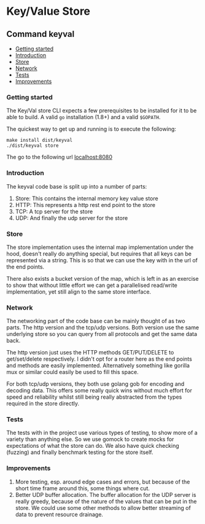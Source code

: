 # Key/Value Store

## Command keyval

 - [Getting started](#getting-started)
 - [Introduction](#introduction)
 - [Store](#store)
 - [Network](#network)
 - [Tests](#tests)
 - [Improvements](#improvements)

### Getting started

The Key/Val store CLI expects a few prerequisites to be installed for it to be
able to build. A valid `go` installation (1.8+) and a valid `$GOPATH`.

The quickest way to get up and running is to execute the following:

```
make install dist/keyval
./dist/keyval store
```

The go to the following url [localhost:8080](http://localhost:8080/store/?key=abc)

### Introduction

The keyval code base is split up into a number of parts:

  1. Store: This contains the internal memory key value store
  2. HTTP: This represents a http rest end point to the store
  3. TCP: A tcp server for the store
  4. UDP: And finally the udp server for the store

### Store

The store implementation uses the internal map implementation under the hood,
doesn't really do anything special, but requires that all keys can be
represented via a string. This is so that we can use the key with in the url
of the end points.

There also exists a bucket version of the map, which is left in as an exercise
to show that without little effort we can get a parallelised read/write
implementation, yet still align to the same store interface.

### Network

The networking part of the code base can be mainly thought of as two parts. The
http version and the tcp/udp versions. Both version use the same underlying
store so you can query from all protocols and get the same data back.

The http version just uses the HTTP methods GET/PUT/DELETE to get/set/delete
respectively. I didn't opt for a router here as the end points and methods are
easily implemented. Alternatively something like gorilla mux or similar could
easily be used to fill this space.

For both tcp/udp versions, they both use golang gob for encoding and decoding
data. This offers some really quick wins without much effort for speed and
reliability whilst still being really abstracted from the types required in the
store directly.

### Tests

The tests with in the project use various types of testing, to show more of a
variety than anything else. So we use gomock to create mocks for expectations
of what the store can do. We also have quick checking (fuzzing) and finally
benchmark testing for the store itself.

### Improvements

  1. More testing, esp. around edge cases and errors, but because of the short
  time frame around this, some things where cut.
  2. Better UDP buffer allocation. The buffer allocation for the UDP server is
  really greedy, because of the nature of the values that can be put in the
  store. We could use some other methods to allow better streaming of data to
  prevent resource drainage.
